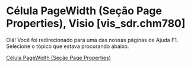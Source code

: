 
# Célula PageWidth (Seção Page Properties), Visio [vis_sdr.chm780]

Olá! Você foi redirecionado para uma das nossas páginas de Ajuda F1. Selecione o tópico que estava procurando abaixo.

[Célula PageWidth (Seção Page Properties)](http://msdn.microsoft.com/library/b98c5bf3-10c8-7299-2836-3906d6a9135d%28Office.15%29.aspx)
